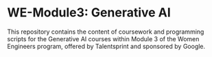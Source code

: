 # WE-Module3: Generative AI
This repository contains the content of coursework and programming scripts for the Generative AI courses within Module 3 of the Women Engineers program, offered by Talentsprint and sponsored by Google.
